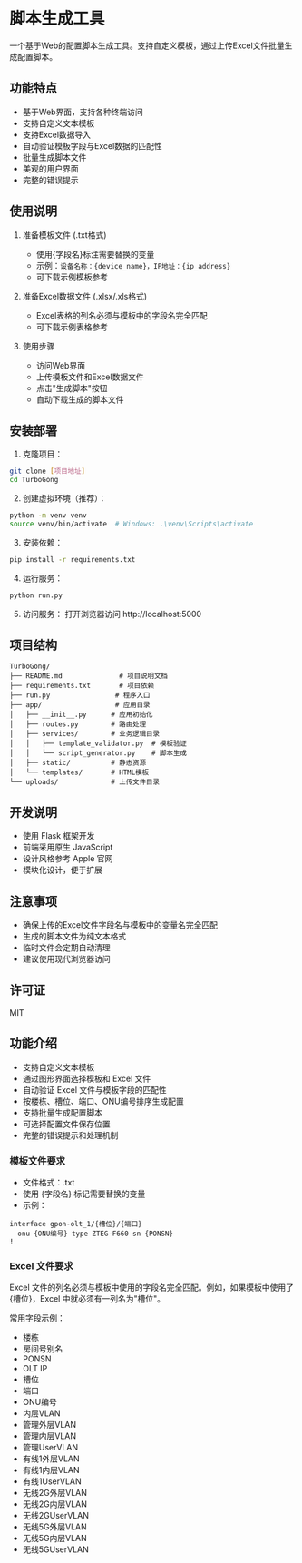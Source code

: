 # 脚本生成工具

一个基于Web的配置脚本生成工具。支持自定义模板，通过上传Excel文件批量生成配置脚本。

## 功能特点

- 基于Web界面，支持各种终端访问
- 支持自定义文本模板
- 支持Excel数据导入
- 自动验证模板字段与Excel数据的匹配性
- 批量生成脚本文件
- 美观的用户界面
- 完整的错误提示

## 使用说明

1. 准备模板文件 (.txt格式)
   - 使用{字段名}标注需要替换的变量
   - 示例：`设备名称：{device_name}，IP地址：{ip_address}`
   - 可下载示例模板参考

2. 准备Excel数据文件 (.xlsx/.xls格式)
   - Excel表格的列名必须与模板中的字段名完全匹配
   - 可下载示例表格参考

3. 使用步骤
   - 访问Web界面
   - 上传模板文件和Excel数据文件
   - 点击"生成脚本"按钮
   - 自动下载生成的脚本文件

## 安装部署

1. 克隆项目：
```bash
git clone [项目地址]
cd TurboGong
```

2. 创建虚拟环境（推荐）：
```bash
python -m venv venv
source venv/bin/activate  # Windows: .\venv\Scripts\activate
```

3. 安装依赖：
```bash
pip install -r requirements.txt
```

4. 运行服务：
```bash
python run.py
```

5. 访问服务：
打开浏览器访问 http://localhost:5000

## 项目结构

```
TurboGong/
├── README.md              # 项目说明文档
├── requirements.txt       # 项目依赖
├── run.py                # 程序入口
├── app/                  # 应用目录
│   ├── __init__.py      # 应用初始化
│   ├── routes.py        # 路由处理
│   ├── services/        # 业务逻辑目录
│   │   ├── template_validator.py  # 模板验证
│   │   └── script_generator.py    # 脚本生成
│   ├── static/          # 静态资源
│   └── templates/       # HTML模板
└── uploads/             # 上传文件目录
```

## 开发说明

- 使用 Flask 框架开发
- 前端采用原生 JavaScript
- 设计风格参考 Apple 官网
- 模块化设计，便于扩展

## 注意事项

- 确保上传的Excel文件字段名与模板中的变量名完全匹配
- 生成的脚本文件为纯文本格式
- 临时文件会定期自动清理
- 建议使用现代浏览器访问

## 许可证

MIT

## 功能介绍

- 支持自定义文本模板
- 通过图形界面选择模板和 Excel 文件
- 自动验证 Excel 文件与模板字段的匹配性
- 按楼栋、槽位、端口、ONU编号排序生成配置
- 支持批量生成配置脚本
- 可选择配置文件保存位置
- 完整的错误提示和处理机制

### 模板文件要求
- 文件格式：.txt
- 使用 {字段名} 标记需要替换的变量
- 示例：
```configure terminal 
interface gpon-olt_1/{槽位}/{端口}
  onu {ONU编号} type ZTEG-F660 sn {PONSN}  
!
```

### Excel 文件要求
Excel 文件的列名必须与模板中使用的字段名完全匹配。例如，如果模板中使用了 {槽位}，Excel 中就必须有一列名为"槽位"。

常用字段示例：
- 楼栋
- 房间号别名
- PONSN
- OLT IP
- 槽位
- 端口
- ONU编号
- 内层VLAN
- 管理外层VLAN
- 管理内层VLAN
- 管理UserVLAN
- 有线1外层VLAN
- 有线1内层VLAN
- 有线1UserVLAN
- 无线2G外层VLAN
- 无线2G内层VLAN
- 无线2GUserVLAN
- 无线5G外层VLAN
- 无线5G内层VLAN
- 无线5GUserVLAN